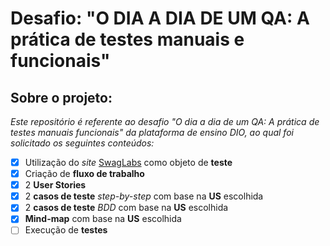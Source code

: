 # Desafio: "O DIA A DIA DE UM QA: A prática de testes manuais e funcionais"

## Sobre o projeto:
*Este repositório é referente ao desafio "O dia a dia de um QA: A prática de testes manuais funcionais" da plataforma de ensino DIO, ao qual foi solicitado os seguintes conteúdos:*

- [x] Utilização do *site* [SwagLabs](https://www.saucedemo.com/) como objeto de **teste**
- [X] Criação de **fluxo de trabalho**
- [x] 2 **User Stories**
- [x] 2 **casos de teste** *step-by-step* com base na **US** escolhida
- [x] 2 **casos de teste** *BDD* com base na **US** escolhida
- [x] **Mind-map** com base na **US** escolhida
- [ ] Execução de **testes**

